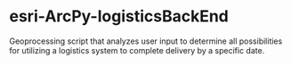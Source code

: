 # esri-ArcPy-logisticsBackEnd
Geoprocessing script that analyzes user input to determine all possibilities for utilizing a logistics system to complete delivery by a specific date. 
